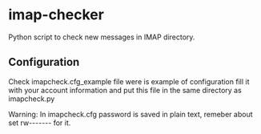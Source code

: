 imap-checker
============

Python script to check new messages in IMAP directory.

## Configuration

Check imapcheck.cfg_example file were is example of configuration fill it
with your account information and put this file in the same directory
as imapcheck.py

Warning: In imapcheck.cfg password is saved in plain text, remeber about set rw------- for it.
